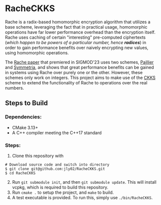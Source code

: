 # RacheCKKS
Rache is a radix-based homomorphic encryption algorithm that utilizes a base scheme, leveraging the fact that in practical usage, homomorphic operations have far lower performance overhead than the encryption itself. Rache uses caching of certain "interesting" pre-computed ciphertexts (_which happen to be powers of a particular number, hence_ **_radices_**) in order to gain performance benefits over naively encrypting new values, using homomorphic operations. 

The [Rache paper](https://dl.acm.org/doi/10.1145/3588920) that premiered in SIGMOD'23 uses two schemes, [Paillier](https://link.springer.com/content/pdf/10.1007/3-540-48910-X_16.pdf) and [Symmetria](https://dl.acm.org/doi/10.14778/3389133.3389144), and shows that great performance benefits can be gained in systems using Rache over purely one or the other. However, these schemes only work on integers. This project aims to make use of the [CKKS](https://eprint.iacr.org/2016/421.pdf) scheme to extend the functionality of Rache to operations over the real numbers.

## Steps to Build
### Dependencies: 
- CMake 3.13+
- A C++ compiler meeting the C++17 standard

### Steps:
1. Clone this repository with
  ```shell
  # Download source code and switch into directory
  $ git clone git@github.com:jly02/RacheCKKS.git
  $ cd RacheCKKS
  ```
2. Run `git submodule init`, and then `git submodule update`. This will install vcpkg, which is required to build this repository.
3. Run `cmake .` to setup the project, and `make` to build.
4. A test executable is provided. To run this, simply use `./bin/RacheCKKS`.
